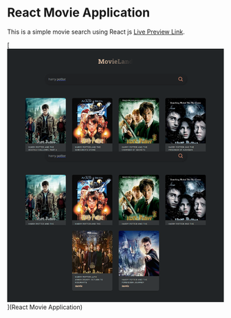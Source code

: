 # React Movie Application

This is a simple movie search using React js [Live Preview Link](very-simple-react-movie-app.vercel.app).

[![Alt text](https://github.com/marufsharia/very-simple-react-movie-app/blob/main/screenshot.png)](React Movie Application)
